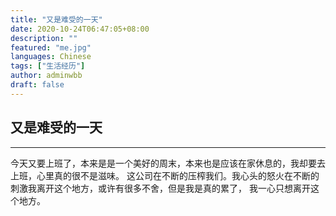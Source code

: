 ```yaml
---
title: "又是难受的一天"
date: 2020-10-24T06:47:05+08:00
description: ""
featured: "me.jpg"
languages: Chinese
tags: ["生活经历"]
author: adminwbb
draft: false
---
```


## 又是难受的一天

---

今天又要上班了，本来是是一个美好的周末，本来也是应该在家休息的，我却要去上班，心里真的很不是滋味。
这公司在不断的压榨我们。我心头的怒火在不断的刺激我离开这个地方，或许有很多不舍，但是我是真的累了，
我一心只想离开这个地方。